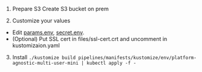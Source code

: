 1. Prepare S3
Create S3 bucket on prem

2. Customize your values
- Edit [params.env](params.env), [secret.env](secret.env). 
- (Optional) Put SSL cert in files/ssl-cert.crt and uncomment in kustomizaion.yaml

3. Install
`./kustomize build pipelines/manifests/kustomize/env/platform-agnostic-multi-user-mini | kubectl apply -f -`
